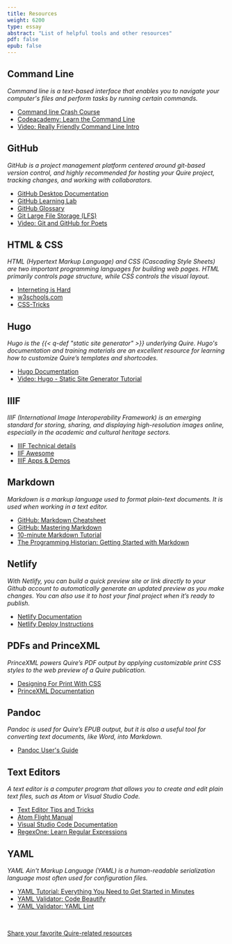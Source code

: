 ```yaml
---
title: Resources
weight: 6200
type: essay
abstract: "List of helpful tools and other resources"
pdf: false
epub: false
---
```


## Command Line

*Command line is a text-based interface that enables you to navigate your computer's files and perform tasks by running certain commands.*

- [Command line Crash Course](https://developer.mozilla.org/en-US/docs/Learn/Tools_and_testing/Understanding_client-side_tools/Command_line)
- [Codeacademy: Learn the Command Line](https://www.codecademy.com/learn/learn-the-command-line)
- [Video: Really Friendly Command Line Intro](https://www.youtube.com/watch?v=d9s8co9POYY&feature=youtu.be)

## GitHub

*GitHub is a project management platform centered around git-based version control, and highly recommended for hosting your Quire project, tracking changes, and working with collaborators.*

- [GitHub Desktop Documentation](https://docs.github.com/en/free-pro-team@latest/desktop)
- [GitHub Learning Lab](https://lab.github.com/)
- [GitHub Glossary](https://docs.github.com/en/github/getting-started-with-github/github-glossary)
- [Git Large File Storage (LFS)](https://git-lfs.github.com/)
- [Video: Git and GitHub for Poets](https://www.youtube.com/playlist?list=PLRqwX-V7Uu6ZF9C0YMKuns9sLDzK6zoiV)


## HTML & CSS

*HTML (Hypertext Markup Language) and CSS (Cascading Style Sheets) are two important programming languages for building web pages. HTML primarily controls page structure, while CSS controls the visual layout.*

- [Interneting is Hard](https://www.internetingishard.com/)
- [w3schools.com](https://www.w3schools.com/html/default.asp)
- [CSS-Tricks](https://css-tricks.com/)

## Hugo

*Hugo is the {{< q-def "static site generator" >}} underlying Quire. Hugo's documentation and training materials are an excellent resource for learning how to customize Quire’s templates and shortcodes.*

- [Hugo Documentation](https://gohugo.io/documentation/)
- [Video: Hugo - Static Site Generator Tutorial](https://www.youtube.com/watch?v=qtIqKaDlqXo&list=PLLAZ4kZ9dFpOnyRlyS-liKL5ReHDcj4G3&index=1)

## IIIF

*IIIF (International Image Interoperability Framework) is an emerging standard for storing, sharing, and displaying high-resolution images online, especially in the academic and cultural heritage sectors.*

- [IIIF Technical details](https://iiif.io/technical-details/)
- [IIF Awesome](https://github.com/IIIF/awesome-iiif)
- [IIIF Apps & Demos](https://iiif.io/apps-demos/#image-servers)

## Markdown

*Markdown is a markup language used to format plain-text documents. It is used when working in a text editor.*

- [GitHub: Markdown Cheatsheet](https://guides.github.com/pdfs/markdown-cheatsheet-online.pdf)
- [GitHub: Mastering Markdown](https://guides.github.com/features/mastering-markdown/)
- [10-minute Markdown Tutorial](https://commonmark.org/help/)
- [The Programming Historian: Getting Started with Markdown](https://programminghistorian.org/en/lessons/getting-started-with-markdown)

## Netlify

*With Netlify, you can build a quick preview site or link directly to your Github account to automatically generate an updated preview as you make changes. You can also use it to host your final project when it’s ready to publish.*

- [Netlify Documentation](https://docs.netlify.com/)
- [Netlify Deploy Instructions](https://docs.netlify.com/site-deploys/create-deploys/#deploy-with-git)

## PDFs and PrinceXML

*PrinceXML powers Quire’s PDF output by applying customizable print CSS styles to the web preview of a Quire publication.*

- [Designing For Print With CSS](https://www.smashingmagazine.com/2015/01/designing-for-print-with-css/)
- [PrinceXML Documentation](https://www.princexml.com/doc/intro-userguide/)

## Pandoc

*Pandoc is used for Quire’s EPUB output, but it is also a useful tool for converting text documents, like Word, into Markdown.*

- [Pandoc User's Guide](https://pandoc.org/MANUAL.html)

## Text Editors

*A text editor is a computer program that allows you to create and edit plain text files, such as Atom or Visual Studio Code.*

- [Text Editor Tips and Tricks](https://dev.to/alebian/text-editor-tips-and-tricks-to-boost-your-productivity-2gc5)
- [Atom Flight Manual](https://flight-manual.atom.io/)
- [Visual Studio Code Documentation](https://code.visualstudio.com/docs)
- [RegexOne: Learn Regular Expressions](https://regexone.com)

## YAML

*YAML Ain't Markup Language (YAML) is a human-readable serialization language most often used for configuration files.*

- [YAML Tutorial: Everything You Need to Get Started in Minutes](https://www.cloudbees.com/blog/yaml-tutorial-everything-you-need-get-started/)
- [YAML Validator: Code Beautify](https://codebeautify.org/yaml-validator)
- [YAML Validator: YAML Lint](http://www.yamllint.com/)

<br/>

<div class="action-button">

[Share your favorite Quire-related resources](https://github.com/thegetty/quire/discussions/109)

</div>
